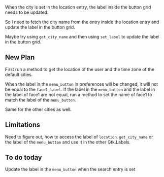 When the city is set in the location entry, the label inside the button grid needs to be updated. 

So I need to fetch the city name from the entry inside the location entry and update the label in the button grid. 

Maybe try using `get_city_name` and then using `set_label` to update the label in the button grid.

## New Plan
First run a method to get the location of the user and the time zone of the default cities.

When the label in the `menu_button` in preferences will be changed, it will not be equal to the `face1_label`.
If the label in the `menu_button` and the label in the label of face1 are not equal, run a method to set the name of face1 to match the label of the `menu_button`.

Same for the other cities as well.

## Limitations
Need to figure out, how to access the label of `location.get_city_name` or the label of the `menu_button` and use it in the other Gtk.Labels.

## To do today
Update the label in the `menu_button` when the search entry is set
